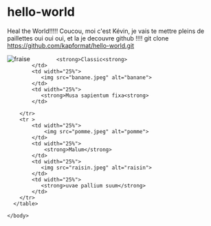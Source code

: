 # hello-world
Heal the World!!!!!
Coucou, moi c'est Kévin, je vais te mettre pleins de paillettes oui oui oui, et la je decouvre github !!!!
git clone https://github.com/kapformat/hello-world.git

<title>Fruits</title>
		<tr >
			<td width="10%" align="center">
			  <img src="fraise.jpeg" alt="fraise" border-style="groove">
			</td>
			<td width="25%" box-shadow: 6px 6px 0px #999;

			<strong>Classic<strong>
			</td>
			<td width="25%">
			   <img src="banane.jpeg" alt="banane">
			</td>
			<td width="25%">
			   <strong>Musa sapientum fixa<strong>
			</td>   
						
		</tr>
		<tr >
			<td width="25%">
				<img src="pomme.jpeg" alt="pomme">
			</td>
			<td width="25%">
				<strong>Malum</strong>
			</td>
			<td width="25%">
			   <img src="raisin.jpeg" alt="raisin">
			</td>
			<td width="25%">
			   <strong>uvae pallium suum</strong>
			</td>
		</tr>
	  </table>
	
	</body>
